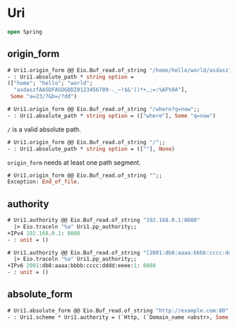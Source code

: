 # Uri 

```ocaml
open Spring
```

## origin_form

```ocaml
# Uri1.origin_form @@ Eio.Buf_read.of_string "/home/hello/world/asdaszfAASDFASDGDDZ0123456789-._~!$&'()*+,;=:%AF%9A?a=23/?&b=/?dd";;
- : Uri1.absolute_path * string option =
(["home"; "hello"; "world";
  "asdaszfAASDFASDGDDZ0123456789-._~!$&'()*+,;=:%AF%9A"],
 Some "a=23/?&b=/?dd")

# Uri1.origin_form @@ Eio.Buf_read.of_string "/where?q=now";;
- : Uri1.absolute_path * string option = (["where"], Some "q=now")
```

`/` is a valid absolute path.

```ocaml
# Uri1.origin_form @@ Eio.Buf_read.of_string "/";;
- : Uri1.absolute_path * string option = ([""], None)
```

`origin_form` needs at least one path segment.

```ocaml
# Uri1.origin_form @@ Eio.Buf_read.of_string "";;
Exception: End_of_file.
```

## authority 

```ocaml
# Uri1.authority @@ Eio.Buf_read.of_string "192.168.0.1:8080"
  |> Eio.traceln "%a" Uri1.pp_authority;;
+IPv4 192.168.0.1: 8080
- : unit = ()

# Uri1.authority @@ Eio.Buf_read.of_string "[2001:db8:aaaa:bbbb:cccc:dddd:eeee:1]:8080"
  |> Eio.traceln "%a" Uri1.pp_authority;;
+IPv6 2001:db8:aaaa:bbbb:cccc:dddd:eeee:1: 8080
- : unit = ()
```

## absolute_form

```ocaml
# Uri1.absolute_form @@ Eio.Buf_read.of_string "http://example.com:80";;
- : Uri1.scheme * Uri1.authority = (`Http, (`Domain_name <abstr>, Some 80))
```
